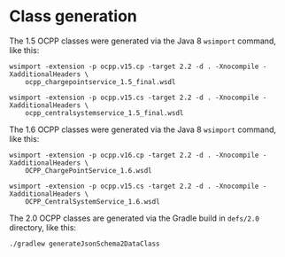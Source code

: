 # Class generation

The 1.5 OCPP classes were generated via the Java 8 `wsimport` command, like this:

	wsimport -extension -p ocpp.v15.cp -target 2.2 -d . -Xnocompile -XadditionalHeaders \
		ocpp_chargepointservice_1.5_final.wsdl

	wsimport -extension -p ocpp.v15.cs -target 2.2 -d . -Xnocompile -XadditionalHeaders \
		ocpp_centralsystemservice_1.5_final.wsdl

The 1.6 OCPP classes were generated via the Java 8 `wsimport` command, like this:

	wsimport -extension -p ocpp.v16.cp -target 2.2 -d . -Xnocompile -XadditionalHeaders \
		OCPP_ChargePointService_1.6.wsdl

	wsimport -extension -p ocpp.v15.cs -target 2.2 -d . -Xnocompile -XadditionalHeaders \
		OCPP_CentralSystemService_1.6.wsdl

The 2.0 OCPP classes are generated via the Gradle build in `defs/2.0` directory, like this:

	./gradlew generateJsonSchema2DataClass
